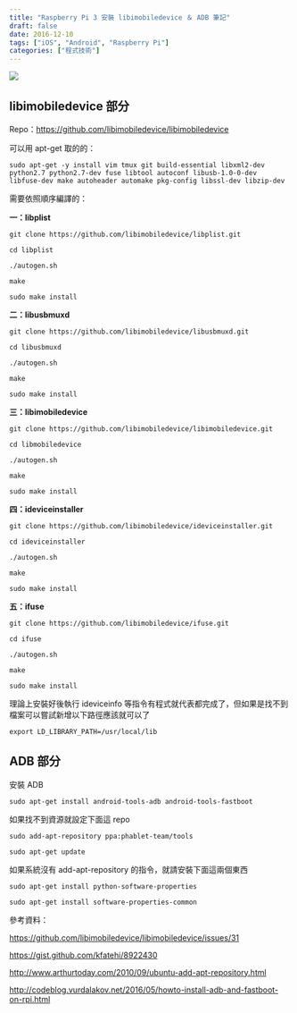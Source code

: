 ```yaml
---
title: "Raspberry Pi 3 安裝 libimobiledevice ＆ ADB 筆記"
draft: false
date: 2016-12-10
tags: ["iOS", "Android", "Raspberry Pi"]
categories: ["程式技術"]
---
```



![](https://hiy.tw/coding/raspberry_pi_libimobiledevice_adb/1.jpg)



## libimobiledevice 部分

Repo：https://github.com/libimobiledevice/libimobiledevice

<!--more-->

可以用 apt-get 取的的：

`sudo apt-get -y install vim tmux git build-essential libxml2-dev python2.7 python2.7-dev fuse libtool autoconf libusb-1.0-0-dev libfuse-dev make autoheader automake pkg-config libssl-dev libzip-dev`

需要依照順序編譯的：

**一：libplist**

`git clone https://github.com/libimobiledevice/libplist.git`

`cd libplist`

`./autogen.sh`

`make`

`sudo make install`


**二：libusbmuxd**

`git clone https://github.com/libimobiledevice/libusbmuxd.git`

`cd libusbmuxd`

`./autogen.sh`

`make`

`sudo make install`


**三：libimobiledevice**

`git clone https://github.com/libimobiledevice/libimobiledevice.git`

`cd libmobiledevice`

`./autogen.sh`

`make`

`sudo make install`


**四：ideviceinstaller**

`git clone https://github.com/libimobiledevice/ideviceinstaller.git`

`cd ideviceinstaller`

`./autogen.sh`

`make`

`sudo make install`


**五：ifuse**

`git clone https://github.com/libimobiledevice/ifuse.git`

`cd ifuse`

`./autogen.sh`

`make`

`sudo make install`


理論上安裝好後執行 ideviceinfo 等指令有程式就代表都完成了，但如果是找不到檔案可以嘗試新增以下路徑應該就可以了

`export LD_LIBRARY_PATH=/usr/local/lib`


## ADB 部分

安裝 ADB

`sudo apt-get install android-tools-adb android-tools-fastboot`

如果找不到資源就設定下面這 repo

`sudo add-apt-repository ppa:phablet-team/tools`

`sudo apt-get update`


如果系統沒有 add-apt-repository 的指令，就請安裝下面這兩個東西

`sudo apt-get install python-software-properties`

`sudo apt-get install software-properties-common`




參考資料：

https://github.com/libimobiledevice/libimobiledevice/issues/31

https://gist.github.com/kfatehi/8922430

http://www.arthurtoday.com/2010/09/ubuntu-add-apt-repository.html

http://codeblog.vurdalakov.net/2016/05/howto-install-adb-and-fastboot-on-rpi.html



